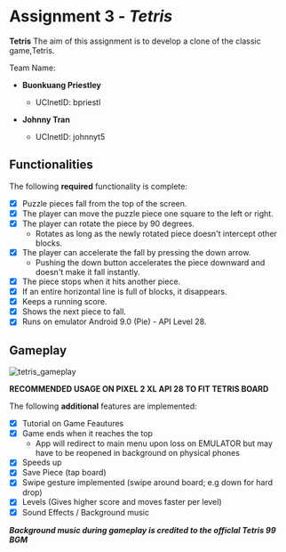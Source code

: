 # Assignment 3 - *_Tetris_*



****Tetris**** The aim of this assignment is to develop a clone of the classic game,Tetris.



Team Name:

* ****Buonkuang Priestley****

  - UCInetID: bpriestl
  
* ****Johnny Tran****

  - UCInetID: johnnyt5



## Functionalities

[//]: # (Write [x] to mark off what was accomplished.<br/>)

The following ****required**** functionality is complete:

* [x] Puzzle pieces fall from the top of the screen.
* [x] The player can move the puzzle piece one square to the left or right.
* [x] The player can rotate the piece by 90 degrees.
	* Rotates as long as the newly rotated piece doesn't intercept other blocks.
* [x] The player can accelerate the fall by pressing the down arrow.
	- Pushing the down button accelerates the piece downward and doesn't make it fall instantly.
* [x] The piece stops when it hits another piece.
* [x] If an entire horizontal line is full of blocks, it disappears.
* [x] Keeps a running score.
* [x] Shows the next piece to fall.
* [x] Runs on emulator Android 9.0 (Pie) - API Level 28.

## Gameplay
[//]: # (Add a .GIF of your game in action! Below are two GIFs explaining 1\) how to download LICEcap to create gifs and 2\) how to upload them into your Github Readme.
Change the titles "Dowloading LICEcap" and "Posting a GIF in readme" needed.
<br/>)
![tetris_gameplay](https://cdn.discordapp.com/attachments/361683020152963085/803155243730075698/tetris.gif)

****RECOMMENDED USAGE ON PIXEL 2 XL API 28 TO FIT TETRIS BOARD****

[//]: # (* [ ] Got any features?)

The following ****additional**** features are implemented:<br/>
* [x] Tutorial on Game Feautures
* [x] Game ends when it reaches the top
	* App will redirect to main menu upon loss on EMULATOR but may have to be reopened in background on physical phones
* [x] Speeds up
* [x] Save Piece (tap board)
* [x] Swipe gesture implemented (swipe around board; e.g down for hard drop)
* [x] Levels (Gives higher score and moves faster per level)
* [x] Sound Effects / Background music

**_Background music during gameplay is credited to the officlal Tetris 99 BGM_**
